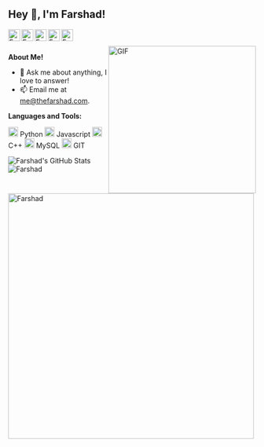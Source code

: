 <h2 title="hehehe"> Hey 👋, I'm Farshad!</h2>
<a href="https://farshadghorbani.com/">
  <img align="left" alt="Farshad's Website" width="24px" src="https://img.icons8.com/nolan/96/web.png" />
</a>
<a href="https://www.linkedin.com/in/farshadghorbani/">
  <img align="left" alt="Farshad's LinkedIn" width="24px" src="https://img.icons8.com/nolan/96/linkedin.png" />
</a>
<a href="https://telegram.me/TheFarshad">
  <img align="left" alt="Farshad's Instagram" width="24px" src="https://img.icons8.com/nolan/96/telegram-app.png" />
</a>
<a href="https://twitter.com/FarshadGhorbani">
  <img align="left" alt="Farshad's Twitter" width="24px" src="https://img.icons8.com/nolan/96/twitter.png" />
</a>
<a href="https://unsplash.com/@farshadghorbani">
  <img align="left" alt="Farshad's Unsplash" width="24px" src="https://img.icons8.com/nolan/96/unsplash.png" />
</a>


<br />
<br />

 

  <img align="right" alt="GIF" width=300 src="https://media.giphy.com/media/IgpAALi5hEv1IFmCrZ/giphy.gif" />

**About Me!**

- 💬 Ask me about anything, I love to answer!
- 📫 Email me at [me@thefarshad.com](mailto:me@thefarshad.com).



**Languages and Tools:**  


<code><img height="20" src="https://img.icons8.com/nolan/96/python.png"></code> Python
<code><img height="20" src="https://img.icons8.com/nolan/96/javascript.png"></code> Javascript
<code><img height="20" src="https://img.icons8.com/nolan/96/c-plus-plus.png"></code> C++
<code><img height="20" src="https://img.icons8.com/nolan/96/sql.png"></code> MySQL
<code><img height="20" src="https://img.icons8.com/nolan/96/git.png"></code> GIT

<img src="https://github-readme-stats.vercel.app/api?username=the-farshad&show_icons=true&hide_border=true&count_private=true&theme=shades-of-purple&icon_color=fad000" alt="Farshad's GitHub Stats">
<img align="center" src="https://github-readme-streak-stats.herokuapp.com/?user=the-farshad&count_private=true&theme=radical" alt="Farshad" />
<img align="center" width=500 src="https://github-readme-stats.vercel.app/api/top-langs/?username=the-farshad&count_private=true&theme=radical" alt="Farshad" />
